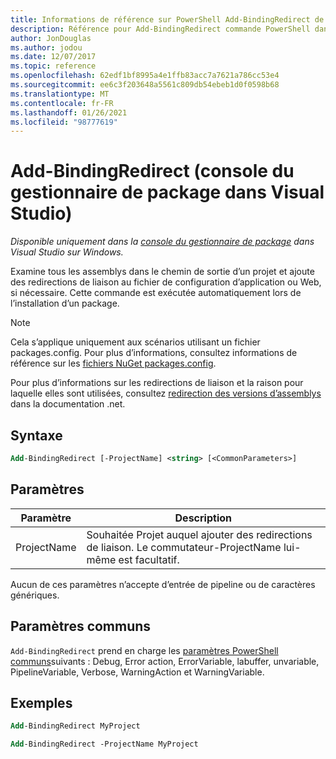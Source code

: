 ```yaml
---
title: Informations de référence sur PowerShell Add-BindingRedirect de NuGet
description: Référence pour Add-BindingRedirect commande PowerShell dans la console du gestionnaire de package NuGet dans Visual Studio.
author: JonDouglas
ms.author: jodou
ms.date: 12/07/2017
ms.topic: reference
ms.openlocfilehash: 62edf1bf8995a4e1ffb83acc7a7621a786cc53e4
ms.sourcegitcommit: ee6c3f203648a5561c809db54ebeb1d0f0598b68
ms.translationtype: MT
ms.contentlocale: fr-FR
ms.lasthandoff: 01/26/2021
ms.locfileid: "98777619"
---
```

# <a name="add-bindingredirect-package-manager-console-in-visual-studio"></a>Add-BindingRedirect (console du gestionnaire de package dans Visual Studio)

*Disponible uniquement dans la [console du gestionnaire de package](../../consume-packages/install-use-packages-powershell.md) dans Visual Studio sur Windows.*

Examine tous les assemblys dans le chemin de sortie d’un projet et ajoute des redirections de liaison au fichier de configuration d’application ou Web, si nécessaire. Cette commande est exécutée automatiquement lors de l’installation d’un package.

> [!NOTE]
> Cela s’applique uniquement aux scénarios utilisant un fichier packages.config. Pour plus d’informations, consultez informations de référence sur les [fichiers NuGet packages.config](~/reference/packages-config.md).

Pour plus d’informations sur les redirections de liaison et la raison pour laquelle elles sont utilisées, consultez [redirection des versions d’assemblys](/dotnet/framework/configure-apps/redirect-assembly-versions) dans la documentation .net.

## <a name="syntax"></a>Syntaxe

```ps
Add-BindingRedirect [-ProjectName] <string> [<CommonParameters>]
```

## <a name="parameters"></a>Paramètres

| Paramètre | Description |
| --- | --- |
| ProjectName | Souhaitée Projet auquel ajouter des redirections de liaison. Le commutateur-ProjectName lui-même est facultatif. |

Aucun de ces paramètres n’accepte d’entrée de pipeline ou de caractères génériques.

## <a name="common-parameters"></a>Paramètres communs

`Add-BindingRedirect` prend en charge les [paramètres PowerShell communs](/powershell/module/microsoft.powershell.core/about/about_commonparameters)suivants : Debug, Error action, ErrorVariable, labuffer, unvariable, PipelineVariable, Verbose, WarningAction et WarningVariable.

## <a name="examples"></a>Exemples

```ps
Add-BindingRedirect MyProject

Add-BindingRedirect -ProjectName MyProject
```